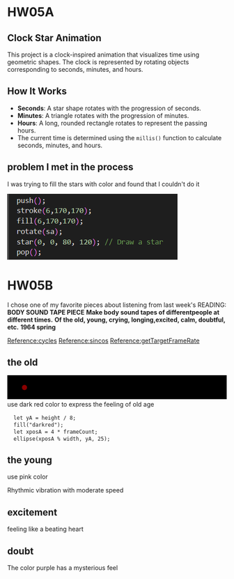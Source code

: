 # HW05A

## Clock Star Animation


This project is a clock-inspired animation that visualizes time using geometric shapes. The clock is represented by rotating objects corresponding to seconds, minutes, and hours.

## How It Works


- **Seconds**: A star shape rotates with the progression of seconds.
- **Minutes**: A triangle rotates with the progression of minutes.
- **Hours**: A long, rounded rectangle rotates to represent the passing hours.
- The current time is determined using the `millis()` function to calculate seconds, minutes, and hours.

## problem I met in the process
I was trying to fill the stars with color and found that I couldn't do it


![image1](96572cba3a8ae74f5d79bfe00d1bc02.png)

# HW05B

I chose one of my favorite pieces about listening from last week's READING:
**BODY SOUND TAPE PIECE**
**Make body sound tapes of differentpeople at different times.**
**Of the old, young, crying, longing,excited, calm, doubtful, etc.**
**1964 spring**

[Reference:cycles](https://idmp5.github.io/creative-coding/cycles/)
[Reference:sincos](https://idmp5.github.io/creative-coding/sincos/)
[Reference:getTargetFrameRate](https://p5js.org/zh-Hans/reference/p5/getTargetFrameRate/)


## the old


![the old](image.png)
use dark red color to express the feeling of old age

```
  let yA = height / 8;
  fill("darkred");
  let xposA = 4 * frameCount;
  ellipse(xposA % width, yA, 25);
```

## the young

use pink color


Rhythmic vibration with moderate speed

## excitement

feeling like a beating heart

## doubt

The color purple has a mysterious feel
